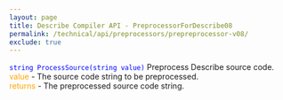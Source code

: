 ```yaml
---
layout: page
title: Describe Compiler API - PreprocessorForDescribe08
permalink: /technical/api/preprocessors/prepreprocessor-v08/
exclude: true
---
```

<span style="color:blue">```string ProcessSource(string value)```</span>
Preprocess Describe source code.<br>
<span style="color:orange">value</span> - The source code string to be preprocessed.<br>
<span style="color:orange">returns</span> - The preprocessed source code string.<br>